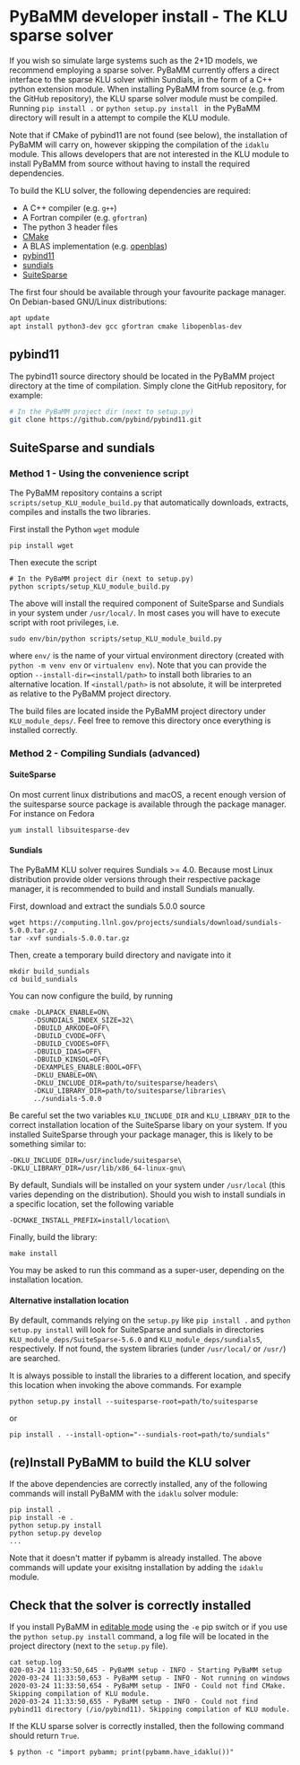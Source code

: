 # PyBaMM developer install - The KLU sparse solver
If you wish so simulate large systems such as the 2+1D models, we recommend employing a
sparse solver.
PyBaMM currently offers a direct interface to the sparse KLU solver within Sundials, in the form of a C++
python extension module.
When installing PyBaMM from source (e.g. from the GitHub repository), the KLU sparse solver module must
be compiled.
Running `pip install .` or `python setup.py install ` in the PyBaMM directory will result in a attempt to compile the KLU module.

Note that if CMake of pybind11 are not found (see below), the installation of PyBaMM will carry on, however skipping
the compilation of the `idaklu` module. This allows developers that are not interested in the KLU module to install PyBaMM from source without having to install the required dependencies.

To build the KLU solver, the following dependencies are required:

- A C++ compiler (e.g. `g++`)
- A Fortran compiler (e.g. `gfortran`)
- The python 3 header files
- [CMake](https://cmake.org/)
- A BLAS implementation (e.g. [openblas](https://www.openblas.net/))
- [pybind11](https://github.com/pybind/pybind11)
- [sundials](https://computing.llnl.gov/projects/sundials)
- [SuiteSparse](http://faculty.cse.tamu.edu/davis/suitesparse.html)

The first four should be available through your favourite package manager.
On Debian-based GNU/Linux distributions:
```bash
apt update
apt install python3-dev gcc gfortran cmake libopenblas-dev
```

## pybind11
The pybind11 source directory should be located in the PyBaMM project directory at the time of
compilation.
Simply clone the GitHub repository, for example:
```bash
# In the PyBaMM project dir (next to setup.py)
git clone https://github.com/pybind/pybind11.git
```
## SuiteSparse and sundials
### Method 1 - Using the convenience script
The PyBaMM repository contains a script `scripts/setup_KLU_module_build.py` that automatically
downloads, extracts, compiles and installs the two libraries.

First install the Python `wget` module
```
pip install wget
```
Then execute the script
```
# In the PyBaMM project dir (next to setup.py)
python scripts/setup_KLU_module_build.py
```
The above will install the required component of SuiteSparse and Sundials in your system under
`/usr/local/`.
In most cases you will have to execute script with root privileges, i.e.
```
sudo env/bin/python scripts/setup_KLU_module_build.py
```
where `env/` is the name of your virtual environment directory (created with `python -m venv env` or
`virtualenv env`).
Note that you can provide the option  `--install-dir=<install/path>` to install both libraries to
an alternative location. If `<install/path>` is not absolute, it will be interpreted as relative to the PyBaMM project directory.

The build files are located inside the PyBaMM project directory under `KLU_module_deps/`.
Feel free to remove this directory once everything is installed correctly.

### Method 2 - Compiling Sundials (advanced)

#### SuiteSparse
On most current linux distributions and macOS, a recent enough version of
the suitesparse source package is available through the package manager.
For instance on Fedora
```
yum install libsuitesparse-dev
```

#### Sundials
The PyBaMM KLU solver requires Sundials >= 4.0. Because most Linux distribution provide older versions through
their respective package manager, it is recommended to build and install Sundials manually.

First, download and extract the sundials 5.0.0 source
```
wget https://computing.llnl.gov/projects/sundials/download/sundials-5.0.0.tar.gz .
tar -xvf sundials-5.0.0.tar.gz
```
Then, create a temporary build directory and navigate into it
```
mkdir build_sundials
cd build_sundials
```
You can now configure the build, by running
```
cmake -DLAPACK_ENABLE=ON\
      -DSUNDIALS_INDEX_SIZE=32\
      -DBUILD_ARKODE=OFF\
      -DBUILD_CVODE=OFF\
      -DBUILD_CVODES=OFF\
      -DBUILD_IDAS=OFF\
      -DBUILD_KINSOL=OFF\
      -DEXAMPLES_ENABLE:BOOL=OFF\
      -DKLU_ENABLE=ON\
      -DKLU_INCLUDE_DIR=path/to/suitesparse/headers\
      -DKLU_LIBRARY_DIR=path/to/suitesparse/libraries\
      ../sundials-5.0.0
```
Be careful set the two variables `KLU_INCLUDE_DIR` and `KLU_LIBRARY_DIR`
to the correct installation location of the SuiteSparse libary on your system.
If you installed SuiteSparse through your package manager, this is likely to be something similar to:
```
-DKLU_INCLUDE_DIR=/usr/include/suitesparse\
-DKLU_LIBRARY_DIR=/usr/lib/x86_64-linux-gnu\
```
By default, Sundials will be installed on your system under `/usr/local` (this varies depending on the
distribution).
Should you wish to install sundials in a specific location, set the following variable
```
-DCMAKE_INSTALL_PREFIX=install/location\
```
Finally, build the library:
```
make install
```
You may be asked to run this command as a super-user, depending on the installation location.

#### Alternative installation location
By default, commands relying on the `setup.py` like `pip install .` and  `python setup.py install`
will look for SuiteSparse and sundials in directories `KLU_module_deps/SuiteSparse-5.6.0` and
`KLU_module_deps/sundials5`, respectively.
If not found, the system libraries (under `/usr/local/` or `/usr/`) are searched.

It is always possible to install the libraries to a different location, and specify this location
when invoking the above commands.
For example

```
python setup.py install --suitesparse-root=path/to/suitesparse
```
or
```
pip install . --install-option="--sundials-root=path/to/sundials"
```

## (re)Install PyBaMM to build the KLU solver
If the above dependencies are correctly installed, any of the following commands
will install PyBaMM with the `idaklu` solver module:
```
pip install .
pip install -e .
python setup.py install
python setup.py develop
...
```
Note that it doesn't matter if pybamm is already installed. The above commands will update your exisitng installation by adding the `idaklu` module.

## Check that the solver is correctly installed
If you install PyBaMM in [editable mode](https://pip.pypa.io/en/stable/reference/pip_install/#editable-installs) using the `-e` pip switch or if you use the `python setup.py install` command, a log file will be located in the project directory (next to the `setup.py` file).
```
cat setup.log
020-03-24 11:33:50,645 - PyBaMM setup - INFO - Starting PyBaMM setup
2020-03-24 11:33:50,653 - PyBaMM setup - INFO - Not running on windows
2020-03-24 11:33:50,654 - PyBaMM setup - INFO - Could not find CMake. Skipping compilation of KLU module.
2020-03-24 11:33:50,655 - PyBaMM setup - INFO - Could not find pybind11 directory (/io/pybind11). Skipping compilation of KLU module.
```

If the KLU sparse solver is correctly installed, then the following command
should return `True`.
```
$ python -c "import pybamm; print(pybamm.have_idaklu())"
```
